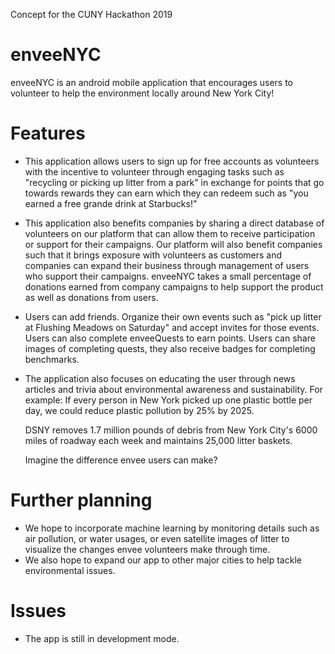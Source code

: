 Concept for the CUNY Hackathon 2019
# enveeNYC
enveeNYC is an android mobile application that encourages users to volunteer to help the environment locally around New York City!
# Features
- This application allows users to sign up for free accounts as volunteers with the incentive to volunteer through engaging tasks such as "recycling or picking up litter from a park" in exchange for points that go towards rewards they can earn which they can redeem such as "you earned a free grande drink at Starbucks!"

- This application also benefits companies by sharing a direct database of volunteers on our platform that can allow them to receive participation or support for their campaigns. Our platform will also benefit companies such that it brings exposure with volunteers as customers and companies can expand their business through management of users who support their campaigns. enveeNYC takes a small percentage of donations earned from company campaigns to help support the product as well as donations from users. 

- Users can add friends. Organize their own events such as "pick up litter at Flushing Meadows on Saturday" and accept invites for those events. Users can also complete enveeQuests to earn points. Users can share images of completing quests, they also receive badges for completing benchmarks.

- The application also focuses on educating the user through news articles and trivia about environmental awareness and sustainability. For example: 
  If every person in New York picked up one plastic bottle per day, we could reduce plastic pollution by 25% by 2025.
  
  DSNY removes 1.7 million pounds of debris from New York City's 6000 miles of roadway each week and maintains 25,000 litter baskets.
  
  Imagine the difference envee users can make?

# Further planning
- We hope to incorporate machine learning by monitoring details such as air pollution, or water usages, or even satellite images of litter to visualize the changes envee volunteers make through time.
- We also hope to expand our app to other major cities to help tackle environmental issues.

# Issues
- The app is still in development mode. 



